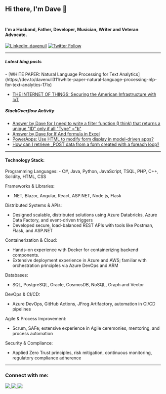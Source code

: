 
<!--- About me section -->
## Hi there, I'm Dave 👋 <br><br>

#### I'm a Husband, Father, Developer, Musician, Writer and Veteran Advocate.

[![Linkedin: davenull](https://img.shields.io/badge/-Dave%20Null-blue?style=plastic&logo=Linkedin&logoColor=white&link=https://www.linkedin.com/in/davenull/)](https://www.linkedin.com/in/davenull/)
[![Twitter Follow](https://img.shields.io/twitter/follow/davenull311?style=social)](https://twitter.com/davenull311)

<!--- <hr style="border:none; border-top:1px dotted #f00; color:#fff; height:1px; width:80%"> -->

-----


<!--- Public profile feeds -->
##### Latest blog posts

<!-- BLOG-POST-LIST:START -->- [WHITE PAPER: Natural Language Processing for Text Analytics](https://dev.to/davenull311/white-paper-natural-language-processing-nlp-for-text-analytics-17lo) 
- [THE INTERNET OF THINGS: Securing the American Infrastructure with IoT](https://dev.to/davenull311/the-internet-of-things-securing-the-american-infrastructure-with-iot-41lk) 
<!-- BLOG-POST-LIST:END -->


##### StackOverflow Activity

<!-- STACKOVERFLOW:START -->
- [Answer by Dave for I need to write a filter function &lpar;I think&rpar; that returns a unique &quot;ID&quot; only if all &quot;Type&quot; =&quot;b&quot;](https://stackoverflow.com/questions/78090189/i-need-to-write-a-filter-function-i-think-that-returns-a-unique-id-only-if-a/78090377#78090377)
- [Answer by Dave for If And formula in Excel](https://stackoverflow.com/questions/78089903/if-and-formula-in-excel/78090174#78090174)
- [PowerApps: Use HTML to modify form display in model-driven apps?](https://stackoverflow.com/questions/60416906/powerapps-use-html-to-modify-form-display-in-model-driven-apps)
- [How can I retrieve _POST data from a form created with a foreach loop?](https://stackoverflow.com/questions/54598012/how-can-i-retrieve-post-data-from-a-form-created-with-a-foreach-loop)
<!-- STACKOVERFLOW:END -->


-----

<!--- Technology stack section -->         
#### Technology Stack:
<p> 
Programming Languages:
- C#, Java, Python, JavaScript, TSQL, PHP, C++, Solidity, HTML, CSS

Frameworks & Libraries:
- .NET, Blazor, Angular, React, ASP.NET, Node.js, Flask

Distributed Systems & APIs:
- Designed scalable, distributed solutions using Azure Databricks, Azure Data Factory, and event-driven triggers
- Developed secure, load-balanced REST APIs with tools like Postman, Flask, and ASP.NET

Containerization & Cloud:
- Hands-on experience with Docker for containerizing backend components.
- Extensive deployment experience in Azure and AWS; familiar with orchestration principles via Azure DevOps and ARM

Databases:
- SQL, PostgreSQL, Oracle, CosmosDB, NoSQL, Graph and Vector

DevOps & CI/CD:
- Azure DevOps, GitHub Actions, JFrog Artifactory, automation in CI/CD pipelines

Agile & Process Improvement:
- Scrum, SAFe; extensive experience in Agile ceremonies, mentoring, and process automation

Security & Compliance:
- Applied Zero Trust principles, risk mitigation, continuous monitoring, regulatory compliance adherence
</p>

-----

<!--- Contact me section -->
### Connect with me:
<p>
	<a href="https://www.linkedin.com/in/davenull/">
		<img src="https://img.shields.io/badge/linkedin-%230077B5.svg?&style=plastic&logo=linkedin&logoColor=white" class="badges" />
	</a>
	<a href="https://stackoverflow.com/users/9586535/dave">
        <img src="https://img.shields.io/badge/stack%20overflow-FE7A16?logo=stack-overflow&logoColor=white&style=plastic" class="badges" />
    </a>
    <a href="https://dev.to/davenull311">
        <img src="https://img.shields.io/badge/DEV.TO-%230A0A0A.svg?&style=plastic&logo=dev.to&logoColor=white" class="badges" />
    </a>
</p>
<!--
**davenull311/davenull311** is a ✨ _special_ ✨ repository because its `README.md` (this file) appears on your GitHub profile.

Here are some ideas to get you started:

- 🔭 I’m currently working on ...
- 🌱 I’m currently learning ...
- 👯 I’m looking to collaborate on ...
- 🤔 I’m looking for help with ...
- 📫 How to reach me: ...
- ⚡ Fun fact: ...
-->
